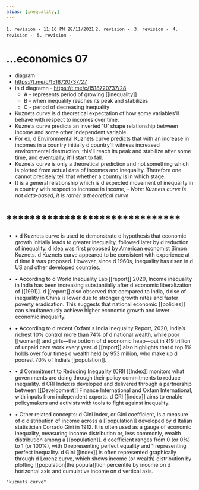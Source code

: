 ```yaml
---
alias: [inequality,]
---
```


`1. revision - 11:16 PM 28/11/2021`
`2. revision - `
`3. revision - `
`4. revision - `
`5. revision - `
	
# ...economics 07
- diagram
- https://t.me/c/1518720737/27
- in d diagramn - https://t.me/c/1518720737/28
	- A - represents period of growing [[inequality]]
	- B - when inequality reaches its peak and stabilizes
	- C - period of decreasing inequality
- Kuznets curve is d theoretical expectation of how some variables'll behave with respect to incomes over time.
- Kuznets curve predicts an inverted 'U' shape relationship between income and some other independent variable.
- For ex, d Environmental Kuznets curve predicts that with an increase in incomes in a country initially d country'll witness increased environmental destruction, this'll reach its peak and stabilize after some time, and eventually, it'll start to fall.
- Kuznets curve is only a theoretical prediction and not something which is plotted from actual data of incomes and inequality. Therefore one cannot precisely tell that whether a country is in which stage.
- It is a general relationship which is d expected movement of inequality in a country with respect to increase in income,
_- Note: Kuznets curve is not data-based, it is rather a theoretical curve._
# ******************************
- • d Kuznets curve is used to demonstrate d hypothesis that economic growth initially leads to greater inequality, followed later by d reduction of inequality. d idea was first proposed by American economist Simon Kuznets. d Kuznets curve appeared to be consistent with experience at d time it was proposed. However, since d 1960s, inequality has risen in d US and other developed countries.
 
 - • According to d World Inequality Lab [[report]] 2020, Income inequality in India has been increasing substantially after d economic liberalization of [[1991]]. d [[report]] also observed that compared to India, d rise of inequality in China is lower due to stronger growth rates and faster poverty eradication. This suggests that national economic [[policies]] can simultaneously achieve higher economic growth and lower economic inequality. 
 
 - • According to d recent Oxfam's India Inequality Report, 2020, India’s richest 10% control more than 74% of d national wealth, while poor [[women]] and girls—the bottom of d economic heap—put in ₹19 trillion of unpaid care work every year. d [[report]] also highlights that d top 1% holds over four times d wealth held by 953 million, who make up d poorest 70% of India’s [[population]]. 
 
 - • d Commitment to Reducing Inequality (CRI) [[Index]] monitors what governments are doing through their policy commitments to reduce inequality. d CRI Index is developed and delivered through a partnership between [[Development]] Finance International and Oxfam International, with inputs from independent experts. d CRI [[index]] aims to enable policymakers and activists with tools to fight against inequality.
 
 - • Other related concepts: d Gini index, or Gini coefficient, is a measure of d distribution of income across a [[population]] developed by d Italian statistician Corrado Gini in 1912. It is often used as a gauge of economic inequality, measuring income distribution or, less commonly, wealth distribution among a [[population]]. d coefficient ranges from 0 (or 0%) to 1 (or 100%), with 0 representing perfect equality and 1 representing perfect inequality. d Gini [[index]] is often represented graphically through d Lorenz curve, which shows income (or wealth) distribution by plotting [[population|the popula]]tion percentile by income on d horizontal axis and cumulative income on d vertical axis.
```query
"kuznets curve"
```